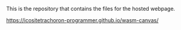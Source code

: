 This is the repository that contains the files for the hosted webpage.

https://icositetrachoron-programmer.github.io/wasm-canvas/
